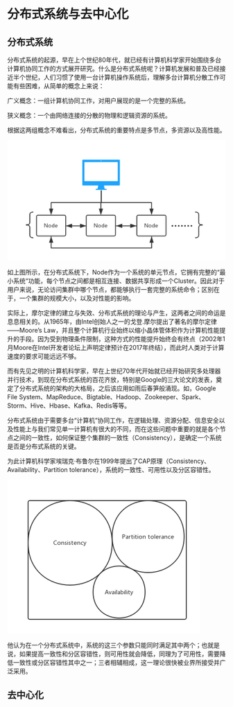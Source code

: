 # 分布式系统与去中心化

## 分布式系统

分布式系统的起源，早在上个世纪80年代，就已经有计算机科学家开始围绕多台计算机协同工作的方式展开研究。什么是分布式系统呢？计算机发展和普及已经接近半个世纪，人们习惯了使用一台计算机操作系统后，理解多台计算机分散工作可能有些困难，从简单的概念上来说：

广义概念：一组计算机协同工作，对用户展现的是一个完整的系统。

狭义概念：一个由网络连接的分散的物理和逻辑资源的系统。

根据这两组概念不难看出，分布式系统的重要特点是多节点，多资源以及高性能。

![](/assets/1.1.1.png)

如上图所示，在分布式系统下，Node作为一个系统的单元节点，它拥有完整的“最小系统“功能，每个节点之间都是相互连接、数据共享形成一个Cluster。因此对于用户来说，无论访问集群中哪个节点，都能够执行一套完整的系统命令；区别在于，一个集群的规模大小，以及对性能的影响。

实际上，摩尔定律的建立与失效、分布式系统的理论与产生，这两者之间的命运是息息相关的。从1965年，由Intel创始人之一的戈登.摩尔提出了著名的摩尔定律——Moore’s Law，并且整个计算机行业始终以缩小晶体管体积作为计算机性能提升的手段。因为受到物理条件限制，这种方式的性能提升始终会有终点（2002年1月Moore在Intel开发者论坛上声明定律预计在2017年终结），而此时人类对于计算速度的要求可能远远不够。

而有先见之明的计算机科学家，早在上世纪70年代开始就已经开始研究多处理器并行技术，到现在分布式系统的百花齐放，特别是Google的三大论文的发表，奠定了分布式系统的架构的大格局，之后该应用如雨后春笋般涌现。如，Google File System、MapReduce、Bigtable、Hadoop、Zookeeper、Spark、Storm、Hive、Hbase、Kafka、Redis等等。

分布式系统由于需要多台“计算机”协同工作，在逻辑处理、资源分配、信息安全以及性能上与我们常见单一计算机有很大的不同，而在这些问题中重要的就是各个节点之间的一致性，如何保证整个集群的一致性（Consistency），是确定一个系统是否是分布式系统的关键。

为此计算机科学家埃瑞克·布鲁尔在1999年提出了CAP原理（Consistency、Availability、Partition tolerance），系统的一致性、可用性以及分区容错性。

![](/assets/1.1.2.png)

他认为在一个分布式系统中，系统的这三个参数只能同时满足其中两个；也就是说，如果提高一致性和分区容错性，则可用性就会降低，同理为了可用性，需要降低一致性或分区容错性其中之一；三者相辅相成，这一理论很快被业界所接受并广泛采用。

## 去中心化









